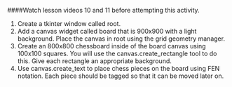 ####Watch lesson videos 10 and 11 before attempting this activity.
1. Create a tkinter window called root.
2. Add a canvas widget called board that is 900x900 with a light background. Place the canvas in root using the grid 
geometry manager.
3. Create an 800x800 chessboard inside of the board canvas using 100x100 squares. You will use the canvas.create_rectangle tool to do this. Give each rectangle an appropriate background. 
4. Use canvas.create_text to place chess pieces on the board using FEN notation. Each piece should be tagged so that it 
can be moved later on.
